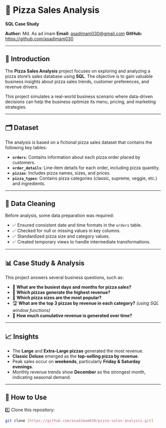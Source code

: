 
# 🍕 Pizza Sales Analysis  
**SQL Case Study**  

**Author:** Md. As ad imam
**Email:** asadimam030@gmail.com
**GitHub:** https://github.com/asadimam030


---

## 📖 Introduction  

The **Pizza Sales Analysis** project focuses on exploring and analyzing a pizza store’s sales database using **SQL**. The objective is to gain valuable business insights about pizza sales trends, customer preferences, and revenue drivers.  

This project simulates a real-world business scenario where data-driven decisions can help the business optimize its menu, pricing, and marketing strategies.

---

## 🗂️ Dataset  

The analysis is based on a fictional pizza sales dataset that contains the following key tables:  

- **`orders`**: Contains information about each pizza order placed by customers.  
- **`order_details`**: Line-item details for each order, including pizza quantity.  
- **`pizzas`**: Includes pizza names, sizes, and prices.  
- **`pizza_types`**: Contains pizza categories (classic, supreme, veggie, etc.) and ingredients.  

---

## 🧹 Data Cleaning  

Before analysis, some data preparation was required:  

- ✅ Ensured consistent date and time formats in the `orders` table.  
- ✅ Checked for null or missing values in key columns.  
- ✅ Standardized pizza size and category values.  
- ✅ Created temporary views to handle intermediate transformations.

---

## 📊 Case Study & Analysis  

This project answers several business questions, such as:  

- 📅 **What are the busiest days and months for pizza sales?**  
- 🍕 **Which pizzas generate the highest revenue?**  
- 📐 **Which pizza sizes are the most popular?**  
- 🏆 **What are the top 3 pizzas by revenue in each category?** *(using SQL window functions)*  
- 💸 **How much cumulative revenue is generated over time?**  

---

## 📈 Insights  

- The **Large** and **Extra-Large pizzas** generated the most revenue.  
- **Classic Deluxe** emerged as the **top-selling pizza by revenue**.  
- Peak sales occur on **weekends**, particularly **Friday & Saturday evenings**.  
- Monthly revenue trends show **December** as the strongest month, indicating seasonal demand.

---

## 🚀 How to Use  

1️⃣ Clone this repository:  
```bash
git clone [https://github.com/asadimam030/pizza-sales-analysis.git]

